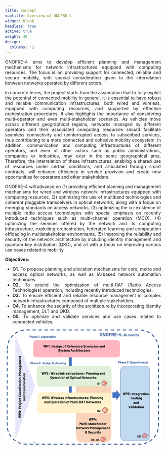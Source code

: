 ```yaml
---
title: Concept
subtitle: Overview of ONOFRE-4
widget: blank
headless: true
active: true
weight: 40
design:
  columns: '1'
---
```

<div style="text-align: justify"> 

ONOFRE-4 aims to develop efficient planning and management mechanisms for network infrastructures equipped with computing
resources. The focus is on providing support for connected, reliable and secure mobility, with special consideration given to the
interrelation between networks operated by different actors.<p>
In concrete terms, the project starts from the assumption that to fully exploit the potential of connected mobility in general, it is essential to
have robust and reliable communication infrastructures, both wired and wireless, equipped with computing resources, and supported by
effective orchestration procedures. It also highlights the importance of considering multi-operator and even multi-stakeholder scenarios. As
vehicles move across different geographical regions, networks managed by different operators and their associated computing resources
should facilitate seamless connectivity and uninterrupted access to subscribed services, thus contributing to a more connected and
cohesive mobility ecosystem. In addition, communication and computing infrastructures of different operators, and even of other actors
such as public administrations, companies or industries, may exist in the same geographical area. Therefore, the interrelation of these
infrastructures, enabling a shared use of resources under certain conditions, and articulated through smart contracts, will enhance
efficiency in service provision and create new opportunities for operators and other stakeholders.<p>
ONOFRE-4 will advance on (1) providing efficient planning and management mechanisms for wired and wireless network infrastructures
equipped with computing resources, (2) optimizing the use of multiband technologies and coherent pluggable transceivers in optical
networks, along with a focus on emerging standards on access networks, (3) optimizing the co-existence of multiple radio access
technologies with special emphasis on recently introduced techniques such as multi-channel operation (MCO), (4) optimizing the services
offered by the network and its computing infrastructure, exploiting orchestration, federated learning and computation offloading in multistakeholder
environments, (5) improving the reliability and security of the network architecture by including identity management and
quantum key distribution (QKD), and all with a focus on improving various use cases related to mobility.

<p><b>Objectives:</b></p>

<ul>
<li><b>O1.</b> To propose planning and allocation mechanisms for core, metro and access optical networks, as well as IA-based network automation techniques.</li>
<li><b>O2.</b> To extend the optimization of multi-RAT (Radio Access Technologies) operation, including recently introduced technologies.</li>
<li><b>O3.</b> To ensure efficient and reliable resource management in complex network infrastructures composed of multiple stakeholders. </li>
<li><b>O4.</b> To enhance the security of the architecture by incorporating identity management, DLT and QKD.</li>
<li><b>O5.</b> To optimize and validate services and use cases related to connected vehicles.</li>
</ul>

<img src="onofre4_wp.png">

</div>
